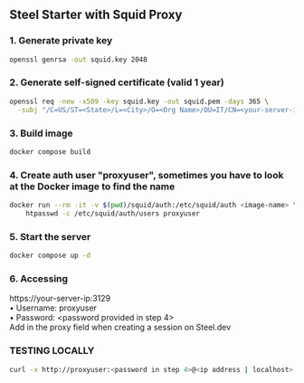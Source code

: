 ## Steel Starter with Squid Proxy

### 1. Generate private key
```bash
openssl genrsa -out squid.key 2048
```

### 2. Generate self-signed certificate (valid 1 year)
```bash
openssl req -new -x509 -key squid.key -out squid.pem -days 365 \
  -subj "/C=US/ST=<State>/L=<City>/O=<Org Name>/OU=IT/CN=<your-server-ip>"
```

### 3. Build image
```bash
docker compose build
```

### 4. Create auth user "proxyuser", sometimes you have to look at the Docker image to find the name
```bash
docker run --rm -it -v $(pwd)/squid/auth:/etc/squid/auth <image-name> \
    htpasswd -c /etc/squid/auth/users proxyuser
```

### 5. Start the server
```bash
docker compose up -d
```

### 6. Accessing
  https://your-server-ip:3129 \
	•	Username: proxyuser \
	•	Password: <password provided in step 4> \
	Add in the proxy field when creating a session on Steel.dev


### **TESTING LOCALLY**
```bash
curl -x http://proxyuser:<password in step 4>@<ip address | localhost>:3128 https://www.google.com
```
